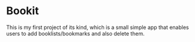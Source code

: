 # Bookit
This is my first project of its kind, which is a small simple app that enables users to add booklists/bookmarks and also delete them.
